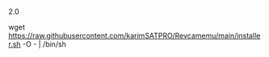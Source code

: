 
2.0

wget https://raw.githubusercontent.com/karimSATPRO/Revcamemu/main/installer.sh -O - | /bin/sh
